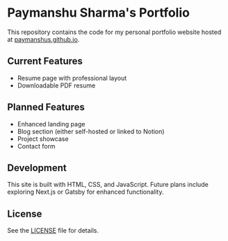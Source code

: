 # Paymanshu Sharma's Portfolio

This repository contains the code for my personal portfolio website hosted at [paymanshus.github.io](https://paymanshus.github.io).

## Current Features
- Resume page with professional layout
- Downloadable PDF resume

## Planned Features
- Enhanced landing page
- Blog section (either self-hosted or linked to Notion)
- Project showcase
- Contact form

## Development
This site is built with HTML, CSS, and JavaScript. Future plans include exploring Next.js or Gatsby for enhanced functionality.

## License
See the [LICENSE](LICENSE) file for details.